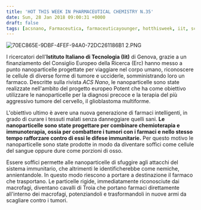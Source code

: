 ```yaml
---
title: 'HOT THIS WEEK IN PHARMACEUTICAL CHEMISTRY N.35'
date: Sun, 28 Jan 2018 09:00:31 +0000
draft: false
tags: [acsnano, Farmaceutica, farmaceuticayounger, hotthisweek, iit, science]
---
```


![70EC865E-9DBF-4FEF-94A0-72DC261186B1 2.PNG](/img/hot-this-week-in-pharmaceutical-chemistry-n-35.md/70ec865e-9dbf-4fef-94a0-72dc261186b1-2.png?w=340)

I ricercatori dell'**Istituto Italiano di Tecnologia (Iit)** di Genova, grazie a un finanziamento del Consiglio Europeo della Ricerca (Erc) hanno messo a punto nanoparticelle progettate per viaggiare nel corpo umano, riconoscere le cellule di diverse forme di tumore e ucciderle, somministrando loro un farmaco. Descritte sulla rivista _ACS Nano_, le nanoparticelle sono state realizzate nell'ambito del progetto europeo Potent che ha come obiettivo utilizzare le nanoparticelle per la diagnosi precoce e la terapia del più aggressivo tumore del cervello, il glioblastoma multiforme.

L'obiettivo ultimo è avere una nuova generazione di farmaci intelligenti, in grado di curare i tessuti malati senza danneggiare quelli sani. **Le nanoparticelle sono state progettare per combinare chemioterapia e immunoterapia, ossia per combattere i tumori con i farmaci e nello stesso tempo rafforzare contro di essi le difese immunitarie.** Per questo motivo le nanoparticelle sono state prodotte in modo da diventare soffici come cellule del sangue oppure dure come porzioni di osso. 

Essere soffici permette alle nanoparticelle di sfuggire agli attacchi del sistema immunitario, che altrimenti le identificherebbe come nemiche, annientandole. In questo modo riescono a portare a destinazione il farmaco che trasportano. Le particelle rigide, immediatamente riconosciute dai macrofagi, diventano cavalli di Troia che portano farmaci direttamente all'interno dei macrofagi, potenziandoli e trasformandoli in nuove armi da scagliare contro i tumori.